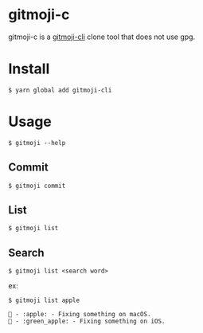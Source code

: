 gitmoji-c
=========

gitmoji-c is a [gitmoji-cli](https://github.com/carloscuesta/gitmoji-cli) clone tool that does not use gpg.

# Install

```
$ yarn global add gitmoji-cli
```

# Usage

```
$ gitmoji --help
```

## Commit

```
$ gitmoji commit
```

## List

```
$ gitmoji list
```

## Search

```
$ gitmoji list <search word>
```

ex:

```
$ gitmoji list apple

🍎 - :apple: - Fixing something on macOS.
🍏 - :green_apple: - Fixing something on iOS.
```
